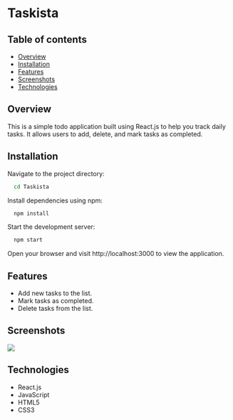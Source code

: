 # Taskista

## Table of contents

- [Overview](#overview)
- [Installation](#installation)
- [Features](#features)
- [Screenshots](#screenshots)
- [Technologies](#technologies)

## Overview

This is a simple todo application built using React.js to help you track daily tasks. It allows users to add, delete, and mark tasks as completed.

## Installation

Navigate to the project directory:

```bash
  cd Taskista
```

Install dependencies using npm:

```bash
  npm install
```

Start the development server:

```bash
  npm start
```

Open your browser and visit http://localhost:3000 to view the application.

## Features

- Add new tasks to the list.
- Mark tasks as completed.
- Delete tasks from the list.

## Screenshots

<img src='public/todo.png'><br>

## Technologies

- React.js  
- JavaScript  
- HTML5  
- CSS3  

